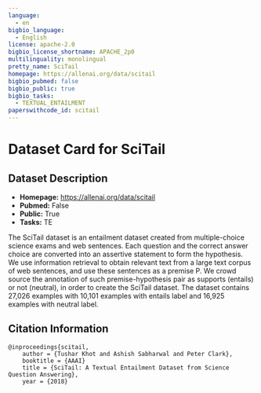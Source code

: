 ```yaml
---
language: 
  - en
bigbio_language:
  - English
license: apache-2.0
bigbio_license_shortname: APACHE_2p0
multilinguality: monolingual
pretty_name: SciTail
homepage: https://allenai.org/data/scitail
bigbio_pubmed: false
bigbio_public: true
bigbio_tasks:
  - TEXTUAL_ENTAILMENT
paperswithcode_id: scitail
---
```



# Dataset Card for SciTail

## Dataset Description

- **Homepage:** https://allenai.org/data/scitail
- **Pubmed:** False
- **Public:** True
- **Tasks:** TE


The SciTail dataset is an entailment dataset created from multiple-choice science exams and web sentences. Each question and the correct answer choice are converted into an assertive statement to form the hypothesis. We use information retrieval to obtain relevant text from a large text corpus of web sentences, and use these sentences as a premise P. We crowd source the annotation of such premise-hypothesis pair as supports (entails) or not (neutral), in order to create the SciTail dataset. The dataset contains 27,026 examples with 10,101 examples with entails label and 16,925 examples with neutral label.


## Citation Information

```
@inproceedings{scitail,
    author = {Tushar Khot and Ashish Sabharwal and Peter Clark},
    booktitle = {AAAI}
    title = {SciTail: A Textual Entailment Dataset from Science Question Answering},
    year = {2018}
```
